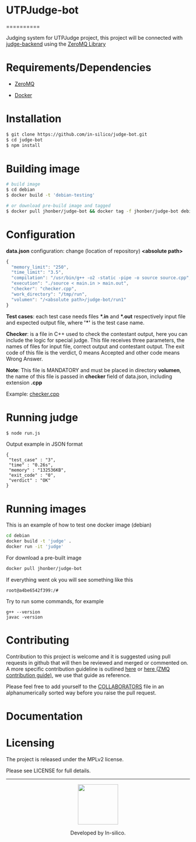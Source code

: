 # UTPJudge-bot
==========

Judging system for UTPJudge project, this project will be connected
with [judge-backend](https://github.com/in-silico/judge-backend) 
using the [ZeroMQ Library](http://zeromq.org/)


Requirements/Dependencies
=========================

- [ZeroMQ](http://zeromq.org/)

- [Docker](https://www.docker.com/)


Installation
============

```sh
$ git clone https://github.com/in-silico/judge-bot.git
$ cd judge-bot
$ npm install 
```

Building image
===========
```sh
# build image
$ cd debian
$ docker build -t 'debian-testing'

# or download pre-build image and tagged
$ docker pull jhonber/judge-bot && docker tag -f jhonber/judge-bot debian-testing
```

Configuration
===========
**data.json** configuration: change (location of repository) **\<absolute path\>**

```javascript
{
  "memory_limit": "250",
  "time_limit": "3.5",
  "compilation": "/usr/bin/g++ -o2 -static -pipe -o source source.cpp",
  "execution": "./source < main.in > main.out",
  "checker": "checker.cpp",
  "work_directory": "/tmp/run",
  "volumen": "/<absolute path>/judge-bot/run1"
}

```

**Test cases**: each test case needs files **\*.in** and **\*.out** respectively input file and expected output file, where **'\*'** is the test case name.

**Checker**: is a file in C++ used to check the contestant output, here you can include the logic for special judge. This file receives three parameters, the names of files for input file, correct output and contestant output. The exit code of this file is the verdict, 0 means Accepted and other code means Wrong Answer.

**Note**: This file is MANDATORY and must be placed in directory **volumen**, the name of this file is passed in **checker** field of data.json, including extension **.cpp**

Example: [checker.cpp](https://github.com/in-silico/judge-bot/blob/master/run1/checker.cpp)

Running judge
===========
```sh
$ node run.js
```

Output example in JSON format
```console
{
 "test_case" : "3",
 "time" : "0.26s",
 "memory" : "132536KB",
 "exit_code" : "0",
 "verdict" : "OK"
}
```



Running images
==============

This is an example of how to test one docker image (debian)

```sh
cd debian
docker build -t 'judge' .
docker run -it 'judge'
```

For download a pre-built image
```sh
docker pull jhonber/judge-bot
```

If everything went ok you will see something like this

```
root@a4be6542f399:/# 
```

Try to run some commands, for example

```
g++ --version
javac -version
```


Contributing
============

Contribution to this project is welcome and it is suggested using pull requests
in github that will then be reviewed and merged or commented on. A more specific
contribution guideline is outlined [here](https://github.com/in-silico/Contribution-guide)
or [here (ZMQ contribution guide)](http://zeromq.org/docs:contributing), 
we use that guide as reference.

Please feel free to add yourself to the 
[COLLABORATORS](https://github.com/in-silico/judge-bot/blob/master/COLLABORATORS) 
file in an alphanumerically sorted way before you raise the pull request.

Documentation
=============


Licensing
=========

The project is released under the MPLv2 license.

Please see LICENSE for full details.

_______
<a href="//github.com/in-silico" target="_blank"><p align="center"><img src="https://cloud.githubusercontent.com/assets/14989202/11768037/94347c26-a18e-11e5-84ad-a8554c9fe75d.png" width=110px></img></p></a>

<p align="center">Developed by In-silico.</p>
